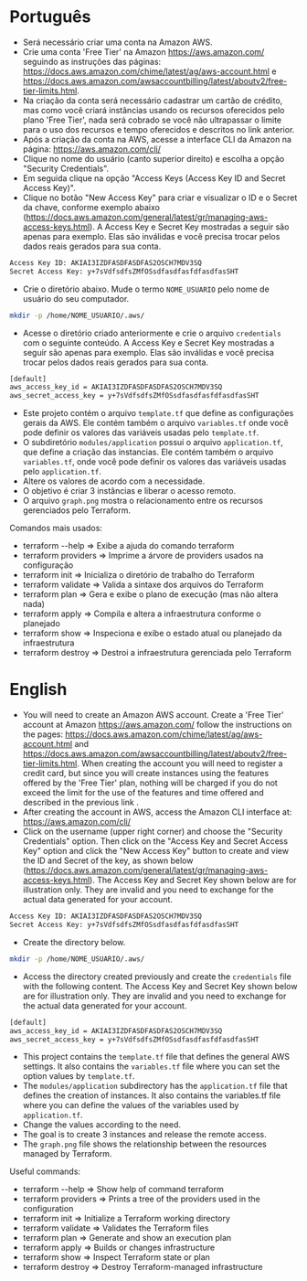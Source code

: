 # Português

* Será necessário criar uma conta na Amazon AWS.
* Crie uma conta 'Free Tier' na Amazon https://aws.amazon.com/ seguindo as
instruções das páginas: https://docs.aws.amazon.com/chime/latest/ag/aws-account.html
e https://docs.aws.amazon.com/awsaccountbilling/latest/aboutv2/free-tier-limits.html.
* Na criação da conta será necessário cadastrar um cartão de crédito, mas como
você criará instâncias usando os recursos oferecidos pelo plano 'Free Tier',
nada será cobrado se você não ultrapassar o limite para o uso dos recursos e
tempo oferecidos e descritos no link anterior.
* Após a criação da conta na AWS, acesse a interface CLI da Amazon na página:
https://aws.amazon.com/cli/
* Clique no nome do usuário (canto superior direito) e escolha a opção
"Security Credentials".
* Em seguida clique na opção "Access Keys (Access Key ID and Secret Access Key)".
* Clique no botão "New Access Key" para criar e visualizar o ID e o Secret da
chave, conforme exemplo abaixo (https://docs.aws.amazon.com/general/latest/gr/managing-aws-access-keys.html).
A Access Key e Secret Key mostradas a seguir são apenas para exemplo. Elas são
inválidas e você precisa trocar pelos dados reais gerados para sua conta.

```bash
Access Key ID: AKIAI3IZDFASDFASDFAS2OSCH7MDV3SQ
Secret Access Key: y+7sVdfsdfsZMfOSsdfasdfasfdfasdfasSHT
```

* Crie o diretório abaixo. Mude o termo ``NOME_USUARIO`` pelo nome de usuário do seu
computador.

```bash
mkdir -p /home/NOME_USUARIO/.aws/
```

* Acesse o diretório criado anteriormente e crie o arquivo ``credentials`` com o
seguinte conteúdo. A Access Key e Secret Key mostradas a seguir são apenas para
exemplo. Elas são inválidas e você precisa trocar pelos dados reais gerados para
sua conta.

```bash
[default]
aws_access_key_id = AKIAI3IZDFASDFASDFAS2OSCH7MDV3SQ
aws_secret_access_key = y+7sVdfsdfsZMfOSsdfasdfasfdfasdfasSHT
```

* Este projeto contém o arquivo ``template.tf`` que define as configurações
gerais da AWS. Ele contém também o arquivo ``variables.tf`` onde você
pode definir os valores das variáveis usadas pelo ``template.tf``.
* O subdiretório ``modules/application`` possui o arquivo ``application.tf``,
que define a criação das instancias. Ele contém também o arquivo ``variables.tf``,
onde você pode definir os valores das variáveis usadas pelo ``application.tf``.
* Altere os valores de acordo com a necessidade.
* O objetivo é criar 3 instâncias e liberar o acesso remoto.
* O arquivo ``graph.png`` mostra o relacionamento entre os recursos gerenciados
pelo Terraform.

Comandos mais usados:

* terraform --help    => Exibe a ajuda do comando terraform<br>
* terraform providers => Imprime a árvore de providers usados na configuração<br>
* terraform init      => Inicializa o diretório de trabalho do Terraform<br>
* terraform validate  => Valida a sintaxe dos arquivos do Terraform<br>
* terraform plan      => Gera e exibe o plano de execução (mas não altera nada) <br>
* terraform apply     => Compila e altera a infraestrutura conforme o planejado<br>
* terraform show      => Inspeciona e exibe o estado atual ou planejado da infraestrutura<br>
* terraform destroy   => Destroi a infraestrutura gerenciada pelo Terraform<br>

# English

* You will need to create an Amazon AWS account. Create a 'Free Tier' account at
Amazon https://aws.amazon.com/ follow the instructions on the pages:
https://docs.aws.amazon.com/chime/latest/ag/aws-account.html and
https://docs.aws.amazon.com/awsaccountbilling/latest/aboutv2/free-tier-limits.html.
When creating the account you will need to register a credit card, but since you
will create instances using the features offered by the 'Free Tier' plan, nothing
will be charged if you do not exceed the limit for the use of the features and
time offered and described in the previous link .
* After creating the account in AWS, access the Amazon CLI interface at:
https://aws.amazon.com/cli/
* Click on the username (upper right corner) and choose the "Security Credentials"
option. Then click on the "Access Key and Secret Access Key" option and click the
"New Access Key" button to create and view the ID and Secret of the key, as shown
below (https://docs.aws.amazon.com/general/latest/gr/managing-aws-access-keys.html).
The Access Key and Secret Key shown below are for illustration only. They are
invalid and you need to exchange for the actual data generated for your account.

```bash
Access Key ID: AKIAI3IZDFASDFASDFAS2OSCH7MDV3SQ
Secret Access Key: y+7sVdfsdfsZMfOSsdfasdfasfdfasdfasSHT
```

* Create the directory below.

```bash
mkdir -p /home/NOME_USUARIO/.aws/
```

* Access the directory created previously and create the ``credentials`` file
with the following content. The Access Key and Secret Key shown below are for
illustration only. They are invalid and you need to exchange for the actual data
generated for your account.

```bash
[default]
aws_access_key_id = AKIAI3IZDFASDFASDFAS2OSCH7MDV3SQ
aws_secret_access_key = y+7sVdfsdfsZMfOSsdfasdfasfdfasdfasSHT
```
* This project contains the ``template.tf`` file that defines the general AWS
settings. It also contains the ``variables.tf`` file where you can set the option
values by ``template.tf``.
* The ``modules/application`` subdirectory has the ``application.tf`` file that
defines the creation of instances. It also contains the variables.tf file where
you can define the values of the variables used by ``application.tf``.
* Change the values according to the need.
* The goal is to create 3 instances and release the remote access.
* The ``graph.png`` file shows the relationship between the resources managed by
Terraform.

Useful commands:

* terraform --help    => Show help of command terraform<br>
* terraform providers => Prints a tree of the providers used in the configuration<br>
* terraform init      => Initialize a Terraform working directory<br>
* terraform validate  => Validates the Terraform files<br>
* terraform plan      => Generate and show an execution plan<br>
* terraform apply     => Builds or changes infrastructure<br>
* terraform show      => Inspect Terraform state or plan<br>
* terraform destroy   => Destroy Terraform-managed infrastructure<br>
